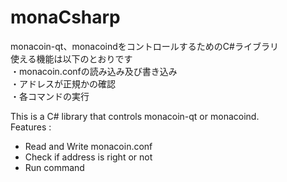 monaCsharp
==========

monacoin-qt、monacoindをコントロールするためのC#ライブラリ  
使える機能は以下のとおりです  
・monacoin.confの読み込み及び書き込み  
・アドレスが正規かの確認  
・各コマンドの実行  

This is a C# library that controls monacoin-qt or monacoind.  
Features :   
- Read and Write monacoin.conf  
- Check if address is right or not  
- Run command  
